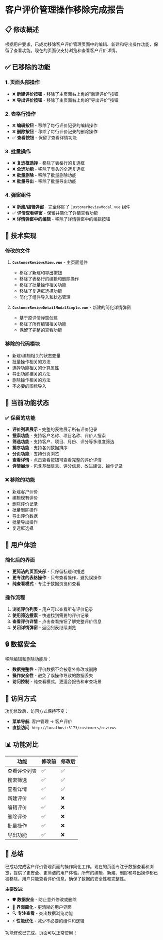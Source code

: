 # 客户评价管理操作移除完成报告

## 📋 修改概述

根据用户要求，已成功移除客户评价管理页面中的编辑、新建和导出操作功能，保留了查看功能。现在的页面仅支持浏览和查看客户评价详情。

## ✅ 已移除的功能

### 1. 页面头部操作
- ❌ **新建评价按钮** - 移除了主页面右上角的"新建评价"按钮
- ❌ **导出评价按钮** - 移除了主页面右上角的"导出评价"按钮

### 2. 表格行操作
- ❌ **编辑按钮** - 移除了每行评价记录的编辑操作
- ❌ **删除按钮** - 移除了每行评价记录的删除操作
- ✅ **查看按钮** - 保留了查看详情功能

### 3. 批量操作
- ❌ **复选框选择** - 移除了表格行的复选框
- ❌ **全选功能** - 移除了表头的全选复选框
- ❌ **批量删除** - 移除了批量删除功能
- ❌ **批量导出** - 移除了批量导出功能

### 4. 弹窗组件
- ❌ **新建/编辑弹窗** - 完全移除了 `CustomerReviewModal.vue` 组件
- ✅ **详情查看弹窗** - 保留并简化了详情查看功能
- ❌ **详情弹窗中的编辑** - 移除了详情弹窗中的编辑按钮

## 🔧 技术实现

### 修改的文件
1. **`CustomerReviewsView.vue`** - 主页面组件
   - 移除了新建和导出按钮
   - 移除了表格行的编辑和删除操作
   - 移除了批量操作相关功能
   - 移除了复选框选择功能
   - 简化了组件导入和状态管理

2. **`CustomerReviewDetailModalSimple.vue`** - 新建的简化详情弹窗
   - 基于原详情弹窗创建
   - 移除了所有编辑相关功能
   - 保留了完整的查看功能

### 移除的代码模块
- 新建/编辑相关的状态变量
- 批量操作相关的方法
- 选择功能相关的计算属性
- 导出功能相关的方法
- 删除操作相关的方法
- 不必要的图标导入

## 📱 当前功能状态

### ✅ 保留的功能
- **评价列表展示** - 完整的表格展示所有评价记录
- **搜索功能** - 支持客户名称、项目名称、评价人搜索
- **筛选功能** - 支持客户、项目、月份、评分等多维度筛选
- **排序功能** - 支持各列数据排序
- **分页功能** - 支持分页浏览
- **查看详情** - 点击查看按钮可查看完整的评价详情
- **详情展示** - 包含基础信息、评分信息、改进建议、操作记录

### ❌ 移除的功能
- 新建客户评价
- 编辑现有评价
- 删除评价记录
- 批量删除操作
- 导出评价数据
- 批量导出操作
- 复选框选择

## 🎯 用户体验

### 简化后的界面
- **更简洁的页面头部** - 只保留标题和描述
- **更专注的表格操作** - 只有查看操作，避免误操作
- **纯查看模式** - 专注于数据浏览和查看

### 操作流程
1. **浏览评价列表** - 用户可以查看所有评价记录
2. **使用筛选搜索** - 快速找到需要的评价记录
3. **查看评价详情** - 点击查看按钮了解完整评价信息
4. **关闭详情弹窗** - 返回列表继续浏览

## 🔒 数据安全

移除编辑和删除功能后：
- **数据完整性** - 评价数据不会被意外修改或删除
- **操作安全性** - 避免了误操作导致的数据丢失
- **访问控制** - 纯查看模式，更适合报告和审查场景

## 🚀 访问方式

功能修改后，访问方式保持不变：
- **菜单导航**: 客户管理 → 客户评价
- **直接访问**: `http://localhost:5173/customers/reviews`

## 📊 功能对比

| 功能 | 修改前 | 修改后 |
|------|--------|--------|
| 查看评价列表 | ✅ | ✅ |
| 搜索筛选 | ✅ | ✅ |
| 查看详情 | ✅ | ✅ |
| 新建评价 | ✅ | ❌ |
| 编辑评价 | ✅ | ❌ |
| 删除评价 | ✅ | ❌ |
| 批量操作 | ✅ | ❌ |
| 导出功能 | ✅ | ❌ |

## 🎉 总结

已成功完成客户评价管理页面的操作简化工作。现在的页面专注于数据查看和浏览，提供了更安全、更简洁的用户体验。所有的编辑、新建、删除和导出操作都已被移除，用户只能查看评价信息，确保了数据的安全性和完整性。

**主要改进**:
- 🛡️ **数据安全** - 防止意外修改或删除
- 🎨 **界面简化** - 更清晰的用户界面
- 🔍 **专注查看** - 突出数据浏览功能
- ⚡ **性能优化** - 减少不必要的组件和逻辑

功能修改已完成，页面可以正常使用！ 